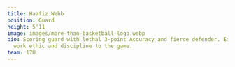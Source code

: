 ```yaml
---
title: Haafiz Webb
position: Guard
height: 5'11
image: images/more-than-basketball-logo.webp
bio: Scoring guard with lethal 3-point Accuracy and fierce defender. Excellent
  work ethic and discipline to the game.
team: 17U
---
```

